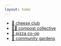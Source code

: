 ```yaml
---
layout: home
---
```


- [🧀 cheese club](/cheese)
- [🧑‍🌾 compost collective](/compost)
- [🍕 pizza co-op](/pizza)
- [🥗 community gardens](/garden)
